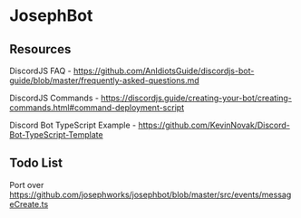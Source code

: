 # JosephBot

## Resources

DiscordJS FAQ - https://github.com/AnIdiotsGuide/discordjs-bot-guide/blob/master/frequently-asked-questions.md

DiscordJS Commands - https://discordjs.guide/creating-your-bot/creating-commands.html#command-deployment-script

Discord Bot TypeScript Example - https://github.com/KevinNovak/Discord-Bot-TypeScript-Template

## Todo List

Port over https://github.com/josephworks/josephbot/blob/master/src/events/messageCreate.ts
